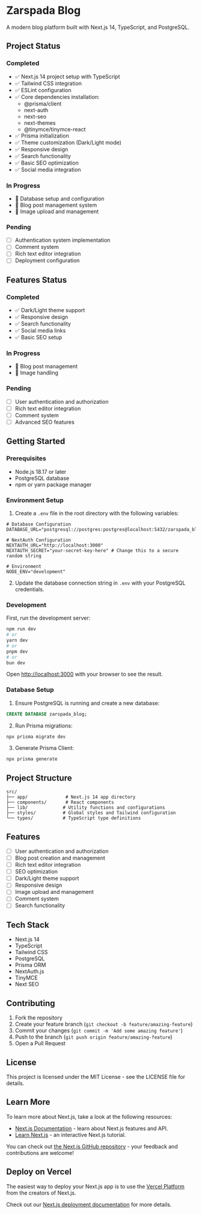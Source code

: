 # Zarspada Blog

A modern blog platform built with Next.js 14, TypeScript, and PostgreSQL.

## Project Status

### Completed
- ✅ Next.js 14 project setup with TypeScript
- ✅ Tailwind CSS integration
- ✅ ESLint configuration
- ✅ Core dependencies installation:
  - @prisma/client
  - next-auth
  - next-seo
  - next-themes
  - @tinymce/tinymce-react
- ✅ Prisma initialization
- ✅ Theme customization (Dark/Light mode)
- ✅ Responsive design
- ✅ Search functionality
- ✅ Basic SEO optimization
- ✅ Social media integration

### In Progress
- 🔄 Database setup and configuration
- 🔄 Blog post management system
- 🔄 Image upload and management

### Pending
- [ ] Authentication system implementation
- [ ] Comment system
- [ ] Rich text editor integration
- [ ] Deployment configuration

## Features Status

### Completed
- ✅ Dark/Light theme support
- ✅ Responsive design
- ✅ Search functionality
- ✅ Social media links
- ✅ Basic SEO setup

### In Progress
- 🔄 Blog post management
- 🔄 Image handling

### Pending
- [ ] User authentication and authorization
- [ ] Rich text editor integration
- [ ] Comment system
- [ ] Advanced SEO features

## Getting Started

### Prerequisites
- Node.js 18.17 or later
- PostgreSQL database
- npm or yarn package manager

### Environment Setup

1. Create a `.env` file in the root directory with the following variables:
```env
# Database Configuration
DATABASE_URL="postgresql://postgres:postgres@localhost:5432/zarspada_blog"

# NextAuth Configuration
NEXTAUTH_URL="http://localhost:3000"
NEXTAUTH_SECRET="your-secret-key-here" # Change this to a secure random string

# Environment
NODE_ENV="development"
```

2. Update the database connection string in `.env` with your PostgreSQL credentials.

### Development

First, run the development server:

```bash
npm run dev
# or
yarn dev
# or
pnpm dev
# or
bun dev
```

Open [http://localhost:3000](http://localhost:3000) with your browser to see the result.

### Database Setup

1. Ensure PostgreSQL is running and create a new database:
```sql
CREATE DATABASE zarspada_blog;
```

2. Run Prisma migrations:
```bash
npx prisma migrate dev
```

3. Generate Prisma Client:
```bash
npx prisma generate
```

## Project Structure

```
src/
├── app/              # Next.js 14 app directory
├── components/       # React components
├── lib/             # Utility functions and configurations
├── styles/          # Global styles and Tailwind configuration
└── types/           # TypeScript type definitions
```

## Features

- [ ] User authentication and authorization
- [ ] Blog post creation and management
- [ ] Rich text editor integration
- [ ] SEO optimization
- [ ] Dark/Light theme support
- [ ] Responsive design
- [ ] Image upload and management
- [ ] Comment system
- [ ] Search functionality

## Tech Stack

- Next.js 14
- TypeScript
- Tailwind CSS
- PostgreSQL
- Prisma ORM
- NextAuth.js
- TinyMCE
- Next SEO

## Contributing

1. Fork the repository
2. Create your feature branch (`git checkout -b feature/amazing-feature`)
3. Commit your changes (`git commit -m 'Add some amazing feature'`)
4. Push to the branch (`git push origin feature/amazing-feature`)
5. Open a Pull Request

## License

This project is licensed under the MIT License - see the LICENSE file for details.

## Learn More

To learn more about Next.js, take a look at the following resources:

- [Next.js Documentation](https://nextjs.org/docs) - learn about Next.js features and API.
- [Learn Next.js](https://nextjs.org/learn) - an interactive Next.js tutorial.

You can check out [the Next.js GitHub repository](https://github.com/vercel/next.js) - your feedback and contributions are welcome!

## Deploy on Vercel

The easiest way to deploy your Next.js app is to use the [Vercel Platform](https://vercel.com/new?utm_medium=default-template&filter=next.js&utm_source=create-next-app&utm_campaign=create-next-app-readme) from the creators of Next.js.

Check out our [Next.js deployment documentation](https://nextjs.org/docs/app/building-your-application/deploying) for more details.

